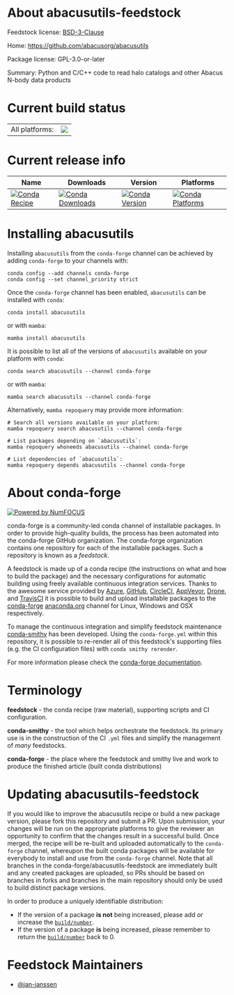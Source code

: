 About abacusutils-feedstock
===========================

Feedstock license: [BSD-3-Clause](https://github.com/conda-forge/abacusutils-feedstock/blob/main/LICENSE.txt)

Home: https://github.com/abacusorg/abacusutils

Package license: GPL-3.0-or-later

Summary: Python and C/C++ code to read halo catalogs and other Abacus N-body data products

Current build status
====================


<table><tr><td>All platforms:</td>
    <td>
      <a href="https://dev.azure.com/conda-forge/feedstock-builds/_build/latest?definitionId=19859&branchName=main">
        <img src="https://dev.azure.com/conda-forge/feedstock-builds/_apis/build/status/abacusutils-feedstock?branchName=main">
      </a>
    </td>
  </tr>
</table>

Current release info
====================

| Name | Downloads | Version | Platforms |
| --- | --- | --- | --- |
| [![Conda Recipe](https://img.shields.io/badge/recipe-abacusutils-green.svg)](https://anaconda.org/conda-forge/abacusutils) | [![Conda Downloads](https://img.shields.io/conda/dn/conda-forge/abacusutils.svg)](https://anaconda.org/conda-forge/abacusutils) | [![Conda Version](https://img.shields.io/conda/vn/conda-forge/abacusutils.svg)](https://anaconda.org/conda-forge/abacusutils) | [![Conda Platforms](https://img.shields.io/conda/pn/conda-forge/abacusutils.svg)](https://anaconda.org/conda-forge/abacusutils) |

Installing abacusutils
======================

Installing `abacusutils` from the `conda-forge` channel can be achieved by adding `conda-forge` to your channels with:

```
conda config --add channels conda-forge
conda config --set channel_priority strict
```

Once the `conda-forge` channel has been enabled, `abacusutils` can be installed with `conda`:

```
conda install abacusutils
```

or with `mamba`:

```
mamba install abacusutils
```

It is possible to list all of the versions of `abacusutils` available on your platform with `conda`:

```
conda search abacusutils --channel conda-forge
```

or with `mamba`:

```
mamba search abacusutils --channel conda-forge
```

Alternatively, `mamba repoquery` may provide more information:

```
# Search all versions available on your platform:
mamba repoquery search abacusutils --channel conda-forge

# List packages depending on `abacusutils`:
mamba repoquery whoneeds abacusutils --channel conda-forge

# List dependencies of `abacusutils`:
mamba repoquery depends abacusutils --channel conda-forge
```


About conda-forge
=================

[![Powered by
NumFOCUS](https://img.shields.io/badge/powered%20by-NumFOCUS-orange.svg?style=flat&colorA=E1523D&colorB=007D8A)](https://numfocus.org)

conda-forge is a community-led conda channel of installable packages.
In order to provide high-quality builds, the process has been automated into the
conda-forge GitHub organization. The conda-forge organization contains one repository
for each of the installable packages. Such a repository is known as a *feedstock*.

A feedstock is made up of a conda recipe (the instructions on what and how to build
the package) and the necessary configurations for automatic building using freely
available continuous integration services. Thanks to the awesome service provided by
[Azure](https://azure.microsoft.com/en-us/services/devops/), [GitHub](https://github.com/),
[CircleCI](https://circleci.com/), [AppVeyor](https://www.appveyor.com/),
[Drone](https://cloud.drone.io/welcome), and [TravisCI](https://travis-ci.com/)
it is possible to build and upload installable packages to the
[conda-forge](https://anaconda.org/conda-forge) [anaconda.org](https://anaconda.org/)
channel for Linux, Windows and OSX respectively.

To manage the continuous integration and simplify feedstock maintenance
[conda-smithy](https://github.com/conda-forge/conda-smithy) has been developed.
Using the ``conda-forge.yml`` within this repository, it is possible to re-render all of
this feedstock's supporting files (e.g. the CI configuration files) with ``conda smithy rerender``.

For more information please check the [conda-forge documentation](https://conda-forge.org/docs/).

Terminology
===========

**feedstock** - the conda recipe (raw material), supporting scripts and CI configuration.

**conda-smithy** - the tool which helps orchestrate the feedstock.
                   Its primary use is in the construction of the CI ``.yml`` files
                   and simplify the management of *many* feedstocks.

**conda-forge** - the place where the feedstock and smithy live and work to
                  produce the finished article (built conda distributions)


Updating abacusutils-feedstock
==============================

If you would like to improve the abacusutils recipe or build a new
package version, please fork this repository and submit a PR. Upon submission,
your changes will be run on the appropriate platforms to give the reviewer an
opportunity to confirm that the changes result in a successful build. Once
merged, the recipe will be re-built and uploaded automatically to the
`conda-forge` channel, whereupon the built conda packages will be available for
everybody to install and use from the `conda-forge` channel.
Note that all branches in the conda-forge/abacusutils-feedstock are
immediately built and any created packages are uploaded, so PRs should be based
on branches in forks and branches in the main repository should only be used to
build distinct package versions.

In order to produce a uniquely identifiable distribution:
 * If the version of a package **is not** being increased, please add or increase
   the [``build/number``](https://docs.conda.io/projects/conda-build/en/latest/resources/define-metadata.html#build-number-and-string).
 * If the version of a package **is** being increased, please remember to return
   the [``build/number``](https://docs.conda.io/projects/conda-build/en/latest/resources/define-metadata.html#build-number-and-string)
   back to 0.

Feedstock Maintainers
=====================

* [@jan-janssen](https://github.com/jan-janssen/)

